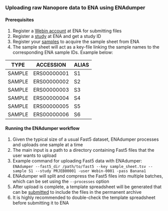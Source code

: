 ### Uploading raw Nanopore data to ENA using ENAdumper

#### Prerequisites
1. Register a [Webin account](https://ena-docs.readthedocs.io/en/latest/submit/general-guide/registration.html) at ENA for submitting files
2. Register a [study](https://ena-docs.readthedocs.io/en/latest/submit/study.html) at ENA and get a study ID
3. Register your [samples](https://ena-docs.readthedocs.io/en/latest/submit/samples.html) to acquire the sample sheet from ENA
4. The sample sheet will act as a key-file linking the sample names to the corresponding ENA sample IDs. Example below:

| TYPE | ACCESSION | ALIAS |
| --- | --- | --- |
| SAMPLE | ERS00000001 | S1 |
| SAMPLE | ERS00000002 | S2 |
| SAMPLE | ERS00000003 | S3 |
| SAMPLE | ERS00000004 | S4 |
| SAMPLE | ERS00000005 | S5 |
| SAMPLE | ERS00000006 | S6 |

#### Running the ENAdumper workflow
1. Given the typical size of a usual Fast5 dataset, ENAdumper processes and uploads one sample at a time
2. The main input is a path to a directory containing Fast5 files that the user wants to upload
3. Example command for uploading Fast5 data with ENAdumper: <br/>
`ENAdumper --fast5_dir /path/to/fast5 --key sample_sheet.tsv --sample S1 --study PRJEB00001 -user Webin-0001 -pass Banana1`
4. ENAdumper will split and compress the Fast5 files into multiple batches, which can be set using the `--processes` option
5. After upload is complete, a template spreadsheet will be generated that can be [submitted](https://ena-docs.readthedocs.io/en/latest/submit/reads/interactive.html#step-3-submit-the-template-spreadsheet) to include the files in the permanent archive
6. It is highly recommended to double-check the template spreadsheet before submitting it to ENA
